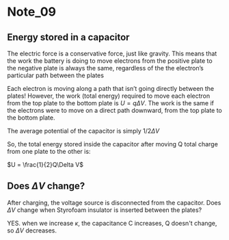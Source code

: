# Note_09

## Energy stored in a capacitor

The electric force is a conservative force, just like gravity. This means that the work the battery is doing to move electrons from the positive plate to the negative plate is always the same, regardless of the the electron’s particular path between the plates

Each electron is moving along a path that isn’t going directly between the plates! However, the work (total energy) required to move each electron from the top plate to the bottom plate is $U = q\Delta V$. The work is the same if the electrons were to move on a direct path downward, from the top plate to the bottom plate.

The average potential of the capacitor is simply $1/2\Delta V$

So, the total energy stored inside the capacitor after moving Q total charge from one plate to the other is:

$U = \frac{1}{2}Q\Delta V$

## Does $\Delta V$ change?

After charging, the voltage source is disconnected from the capacitor. Does $\Delta V$ change when Styrofoam insulator is inserted between the plates?

YES. when we increase $\kappa$, the capacitance C increases, Q doesn't change, so $\Delta V$ decreases.